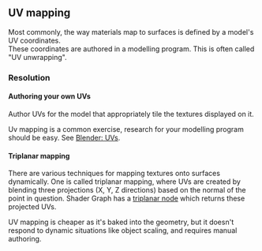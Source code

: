 ## UV mapping

Most commonly, the way materials map to surfaces is defined by a model's UV coordinates.  
These coordinates are authored in a modelling program. This is often called "UV unwrapping".  

### Resolution
#### Authoring your own UVs
Author UVs for the model that appropriately tile the textures displayed on it.  

Uv mapping is a common exercise, research for your modelling program should be easy. See [Blender: UVs](https://docs.blender.org/manual/en/latest/modeling/meshes/uv/index.html).

#### Triplanar mapping

There are various techniques for mapping textures onto surfaces dynamically. One is called triplanar mapping, where UVs are created by blending three projections (X, Y, Z directions) based on the normal of the point in question. Shader Graph has a [triplanar node](https://docs.unity3d.com/Packages/com.unity.shadergraph@latest/index.html?subfolder=/manual/Triplanar-Node.html) which returns these projected UVs.

UV mapping is cheaper as it's baked into the geometry, but it doesn't respond to dynamic situations like object scaling, and requires manual authoring.